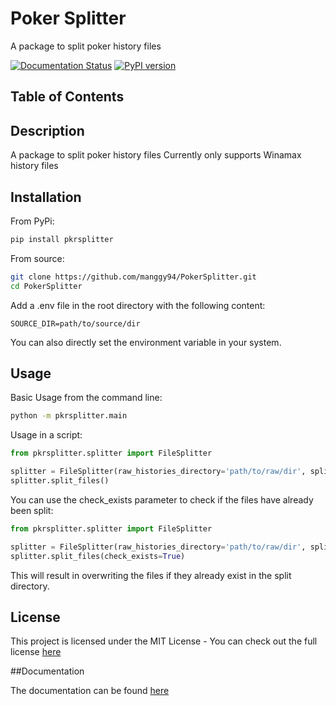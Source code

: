 # Poker Splitter

A package to split poker history files

[![Documentation Status](https://readthedocs.org/projects/pkrsplitter/badge/?version=latest)](https://pkrsplitter.readthedocs.io/en/latest/?badge=latest)
[![PyPI version](https://badge.fury.io/py/pkrsplitter.svg)](https://badge.fury.io/py/pkrsplitter)
## Table of Contents



## Description
A package to split poker history files
Currently only supports Winamax history files

## Installation

From PyPi:

```bash
pip install pkrsplitter
```

From source:

```bash
git clone https://github.com/manggy94/PokerSplitter.git
cd PokerSplitter
```

Add a .env file in the root directory with the following content:

```.env
SOURCE_DIR=path/to/source/dir
```

You can also directly set the environment variable in your system.


## Usage

Basic Usage from the command line:

```bash
python -m pkrsplitter.main
```

Usage in a script:

```python
from pkrsplitter.splitter import FileSplitter

splitter = FileSplitter(raw_histories_directory='path/to/raw/dir', split_histories_directory='path/to/split/dir')
splitter.split_files()
```

You can use the check_exists parameter to check if the files have already been split:

```python
from pkrsplitter.splitter import FileSplitter

splitter = FileSplitter(raw_histories_directory='path/to/raw/dir', split_histories_directory='path/to/split/dir')
splitter.split_files(check_exists=True)
```
This will result in overwriting the files if they already exist in the split directory.

## License

This project is licensed under the MIT License -
You can check out the full license [here](LICENSE.txt)

##Documentation

The documentation can be found [here](https://pkrsplitter.readthedocs.io/en/latest/)


